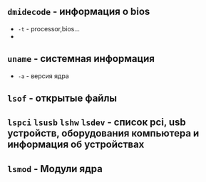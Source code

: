 ## ```dmidecode``` - информация о bios
  - ```-t``` - processor,bios...
  - 
## ```uname``` - системная информация
  - ```-a``` - версия ядра

## ```lsof``` - открытые файлы

## ```lspci``` ```lsusb``` ```lshw``` ```lsdev``` - список pci, usb устройств, оборудования компьютера и информация об устройствах

## ```lsmod``` - Модули ядра

